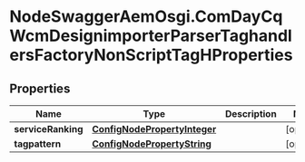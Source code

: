 # NodeSwaggerAemOsgi.ComDayCqWcmDesignimporterParserTaghandlersFactoryNonScriptTagHProperties

## Properties

Name | Type | Description | Notes
------------ | ------------- | ------------- | -------------
**serviceRanking** | [**ConfigNodePropertyInteger**](ConfigNodePropertyInteger.md) |  | [optional] 
**tagpattern** | [**ConfigNodePropertyString**](ConfigNodePropertyString.md) |  | [optional] 


